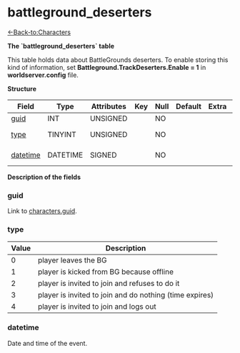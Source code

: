 # battleground\_deserters

[<-Back-to:Characters](database-characters.md)

**The \`battleground\_deserters\` table**

This table holds data about BattleGrounds deserters. To enable storing this kind of information, set **Battleground.TrackDeserters.Enable = 1** in **worldserver.config** file.

**Structure**

| Field         | Type     | Attributes | Key | Null | Default | Extra | Comment                   |
| ------------- | -------- | ---------- | --- | ---- | ------- | ----- | ------------------------- |
| [guid][1]     | INT      | UNSIGNED   |     | NO   |         |       | characters.guid           |
| [type][2]     | TINYINT  | UNSIGNED   |     | NO   |         |       | type of the desertion     |
| [datetime][3] | DATETIME | SIGNED     |     | NO   |         |       | datetime of the desertion |

[1]: #guid
[2]: #type
[3]: #datetime

**Description of the fields**

### guid

Link to [characters.guid](characters#guid).

### type

| Value | Description                                             |
| ----- | ------------------------------------------------------- |
| 0     | player leaves the BG                                    |
| 1     | player is kicked from BG because offline                |
| 2     | player is invited to join and refuses to do it          |
| 3     | player is invited to join and do nothing (time expires) |
| 4     | player is invited to join and logs out                  |

### datetime

Date and time of the event.
